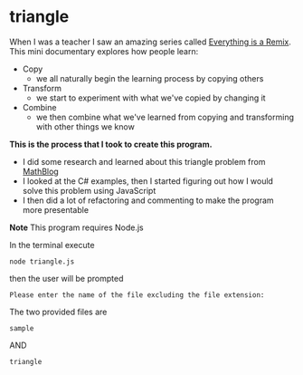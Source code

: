 # triangle

When I was a teacher I saw an amazing series called [Everything is a Remix](https://vimeo.com/139094998).
This mini documentary explores how people learn:
* Copy
  * we all naturally begin the learning process by copying others
* Transform
  * we start to experiment with what we've copied by changing it
* Combine
  * we then combine what we've learned from copying and transforming with other things we know

**This is the process that I took to create this program.**
* I did some research and learned about this triangle problem from [MathBlog](https://www.mathblog.dk/project-euler-18/)
* I looked at the C# examples, then I started figuring out how I would solve this problem using JavaScript
* I then did a lot of refactoring and commenting to make the program more presentable


**Note**
This program requires Node.js

In the terminal execute
```console
node triangle.js
```

then the user will be prompted
```console
Please enter the name of the file excluding the file extension:
```

The two provided files are
```console
sample
```
AND
```console
triangle
```

